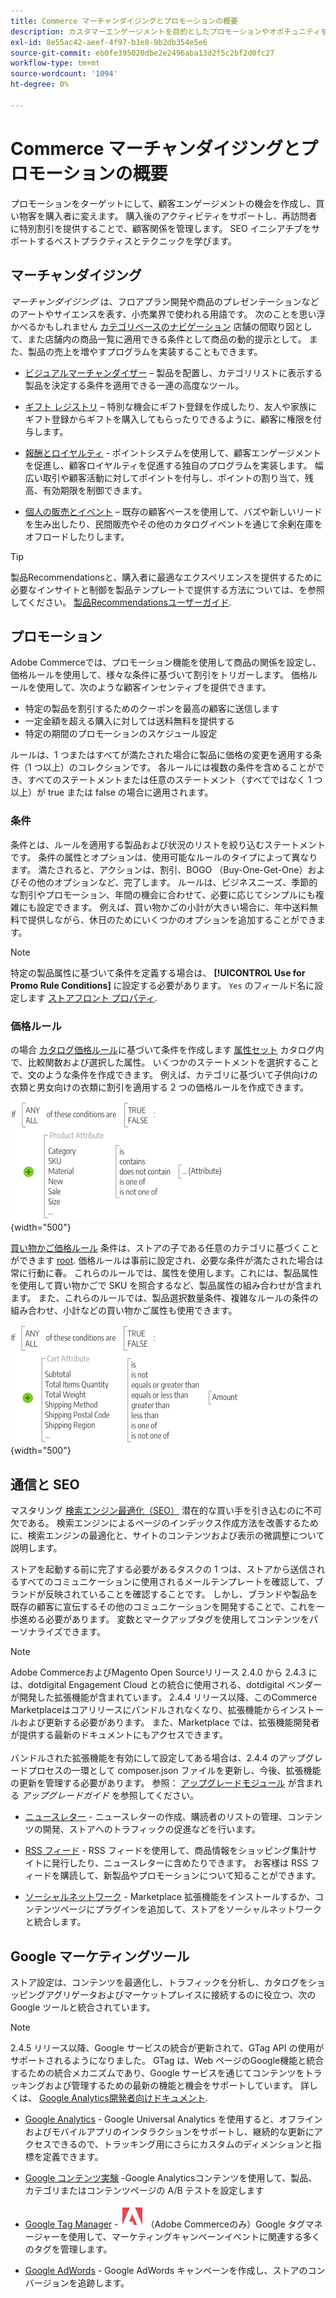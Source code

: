 ```yaml
---
title: Commerce マーチャンダイジングとプロモーションの概要
description: カスタマーエンゲージメントを目的としたプロモーションやオポチュニティを作成するためのCommerce ツールについて説明します。
exl-id: 8e55ac42-aeef-4f97-b1e8-9b2db354e5e6
source-git-commit: eb0fe395020dbe2e2496aba13d2f5c2bf2d0fc27
workflow-type: tm+mt
source-wordcount: '1094'
ht-degree: 0%

---
```


# Commerce マーチャンダイジングとプロモーションの概要

プロモーションをターゲットにして、顧客エンゲージメントの機会を作成し、買い物客を購入者に変えます。 購入後のアクティビティをサポートし、再訪問者に特別割引を提供することで、顧客関係を管理します。 SEO イニシアチブをサポートするベストプラクティスとテクニックを学びます。

## マーチャンダイジング

_マーチャンダイジング_ は、フロアプラン開発や商品のプレゼンテーションなどのアートやサイエンスを表す、小売業界で使われる用語です。 次のことを思い浮かべるかもしれません [カテゴリベースのナビゲーション](../catalog/navigation-top.md) 店舗の間取り図として、また店舗内の商品一覧に適用できる条件として商品の動的提示として。 また、製品の売上を増やすプログラムを実装することもできます。

- [ビジュアルマーチャンダイザー](visual-merchandiser.md)  – 製品を配置し、カテゴリリストに表示する製品を決定する条件を適用できる一連の高度なツール。

- [ギフト レジストリ](gift-registries.md)  – 特別な機会にギフト登録を作成したり、友人や家族にギフト登録からギフトを購入してもらったりできるように、顧客に権限を付与します。

- [報酬とロイヤルティ](rewards-loyalty.md) - ポイントシステムを使用して、顧客エンゲージメントを促進し、顧客ロイヤルティを促進する独自のプログラムを実装します。 幅広い取引や顧客活動に対してポイントを付与し、ポイントの割り当て、残高、有効期限を制御できます。

- [個人の販売とイベント](events-private-sales.md)  – 既存の顧客ベースを使用して、バズや新しいリードを生み出したり、民間販売やその他のカタログイベントを通じて余剰在庫をオフロードしたりします。

>[!TIP]
>
>製品Recommendationsと、購入者に最適なエクスペリエンスを提供するために必要なインサイトと制御を製品テンプレートで提供する方法については、を参照してください。 [製品Recommendationsユーザーガイド](https://experienceleague.adobe.com/docs/commerce-merchant-services/product-recommendations/guide-overview.html).

## プロモーション

Adobe Commerceでは、プロモーション機能を使用して商品の関係を設定し、価格ルールを使用して、様々な条件に基づいて割引をトリガーします。 価格ルールを使用して、次のような顧客インセンティブを提供できます。

- 特定の製品を割引するためのクーポンを最高の顧客に送信します
- 一定金額を超える購入に対しては送料無料を提供する
- 特定の期間のプロモーションのスケジュール設定

ルールは、1 つまたはすべてが満たされた場合に製品に価格の変更を適用する条件（1 つ以上）のコレクションです。 各ルールには複数の条件を含めることができ、すべてのステートメントまたは任意のステートメント（すべてではなく 1 つ以上）が true または false の場合に適用されます。

### 条件

条件とは、ルールを適用する製品および状況のリストを絞り込むステートメントです。 条件の属性とオプションは、使用可能なルールのタイプによって異なります。 満たされると、アクションは、割引、BOGO （Buy-One-Get-One）およびその他のオプションなど、完了します。 ルールは、ビジネスニーズ、季節的な割引やプロモーション、年間の機会に合わせて、必要に応じてシンプルにも複雑にも設定できます。 例えば、買い物かごの小計が大きい場合に、年中送料無料で提供しながら、休日のためにいくつかのオプションを追加することができます。

>[!NOTE]
>
>特定の製品属性に基づいて条件を定義する場合は、 **[!UICONTROL Use for Promo Rule Conditions]** に設定する必要があります。 `Yes` のフィールド名に設定します [ストアフロント プロパティ](../catalog/attribute-product-create.md).


### 価格ルール

の場合 [カタログ価格ルール](price-rules-catalog.md)に基づいて条件を作成します [属性セット](../catalog/attribute-sets.md) カタログ内で、比較関数および選択した属性。 いくつかのステートメントを選択することで、文のような条件を作成できます。 例えば、カテゴリに基づいて子供向けの衣類と男女向けの衣類に割引を適用する 2 つの価格ルールを作成できます。

![図 – カタログ価格ルールの例](./assets/diagram-catalog-price-rules.png){width="500"}

[買い物かご価格ルール](price-rules-cart.md) 条件は、ストアの子である任意のカテゴリに基づくことができます [root](../catalog/category-root.md). 価格ルールは事前に設定され、必要な条件が満たされた場合は常に行動に春。 これらのルールでは、属性を使用します。これには、製品属性を使用して買い物かごで SKU を照合するなど、製品属性の組み合わせが含まれます。 また、これらのルールでは、製品選択数量条件、複雑なルールの条件の組み合わせ、小計などの買い物かご属性も使用できます。

![図 – カート価格ルールの例](./assets/diagram-cart-price-rules.png){width="500"}

## 通信と SEO

マスタリング [検索エンジン最適化（SEO）](seo-overview.md) 潜在的な買い手を引き込むのに不可欠である。 検索エンジンによるページのインデックス作成方法を改善するために、検索エンジンの最適化と、サイトのコンテンツおよび表示の微調整について説明します。

ストアを起動する前に完了する必要があるタスクの 1 つは、ストアから送信されるすべてのコミュニケーションに使用されるメールテンプレートを確認して、ブランドが反映されていることを確認することです。 しかし、ブランドや製品を既存の顧客に宣伝するその他のコミュニケーションを開発することで、これを一歩進める必要があります。 変数とマークアップタグを使用してコンテンツをパーソナライズできます。

>[!NOTE]
>
>Adobe CommerceおよびMagento Open Sourceリリース 2.4.0 から 2.4.3 には、dotdigital Engagement Cloud との統合に使用される、dotdigital ベンダーが開発した拡張機能が含まれています。 2.4.4 リリース以降、このCommerce Marketplaceはコアリリースにバンドルされなくなり、拡張機能からインストールおよび更新する必要があります。 また、Marketplace では、拡張機能開発者が提供する最新のドキュメントにもアクセスできます。
><br><br>
>バンドルされた拡張機能を有効にして設定してある場合は、2.4.4 のアップグレードプロセスの一環として composer.json ファイルを更新し、今後、拡張機能の更新を管理する必要があります。 参照： [アップグレードモジュール](https://experienceleague.adobe.com/docs/commerce-operations/upgrade-guide/modules/upgrade.html) が含まれる _アップグレードガイド_ を参照してください。

- [ニュースレター](newsletters.md) - ニュースレターの作成、購読者のリストの管理、コンテンツの開発、ストアへのトラフィックの促進などを行います。

- [RSS フィード](social-rss.md#rss-feeds) - RSS フィードを使用して、商品情報をショッピング集計サイトに発行したり、ニュースレターに含めたりできます。 お客様は RSS フィードを購読して、新製品やプロモーションについて知ることができます。

- [ソーシャルネットワーク](social-rss.md#social-networks) - Marketplace 拡張機能をインストールするか、コンテンツページにプラグインを追加して、ストアをソーシャルネットワークと統合します。

## Google マーケティングツール

ストア設定は、コンテンツを最適化し、トラフィックを分析し、カタログをショッピングアグリゲータおよびマーケットプレイスに接続するのに役立つ、次のGoogle ツールと統合されています。

>[!NOTE]
>
>2.4.5 リリース以降、Google サービスの統合が更新されて、GTag API の使用がサポートされるようになりました。 GTag は、Web ページのGoogle機能と統合するための統合メカニズムであり、Google サービスを通じてコンテンツをトラッキングおよび管理するための最新の機能と機会をサポートしています。 詳しくは、 [Google Analytics開発者向けドキュメント](https://developers.google.com/analytics/devguides/collection/gtagjs).

- [Google Analytics](google-analytics.md) - Google Universal Analytics を使用すると、オフラインおよびモバイルアプリのインタラクションをサポートし、継続的な更新にアクセスできるので、トラッキング用にさらにカスタムのディメンションと指標を定義できます。

- [Google コンテンツ実験](google-content-experiments.md) -Google Analyticsコンテンツを使用して、製品、カテゴリまたはコンテンツページの A/B テストを設定します

- [Google Tag Manager](google-tag-manager.md) - ![Adobe Commerce](../assets/adobe-logo.svg) （Adobe Commerceのみ）Google タグマネージャーを使用して、マーケティングキャンペーンイベントに関連する多くのタグを管理します。

- [Google AdWords](google-adwords.md) - Google AdWords キャンペーンを作成し、ストアのコンバージョンを追跡します。
